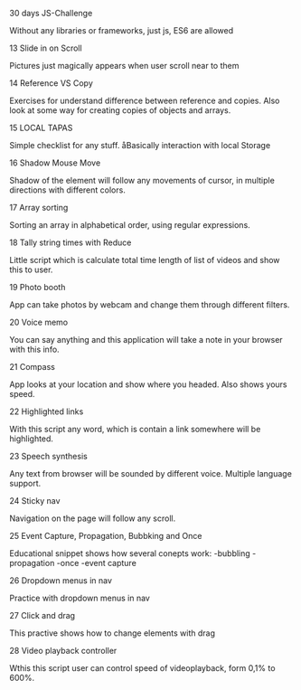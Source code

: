 30 days JS-Challenge

Without any libraries or frameworks, just js, ES6 are allowed

13 Slide in on Scroll

Pictures just magically appears when user scroll near to them

14 Reference VS Copy

Exercises for understand difference between reference and copies.
Also look at some way for creating copies of objects and arrays.

15 LOCAL TAPAS

Simple checklist for any stuff. åBasically interaction with local Storage

16 Shadow Mouse Move

Shadow of the element will follow any movements of cursor, in multiple directions with different colors.

17 Array sorting

Sorting an array in alphabetical order, using regular expressions.

18 Tally string times with Reduce

Little script which is calculate total time length of list of videos and show this to user.

19 Photo booth

App can take photos by webcam and change them through different filters.

20 Voice memo

You can say anything and this application will take a note in your browser with this info.

21 Compass

App looks at your location and show where you headed. Also shows yours speed.

22 Highlighted links

With this script any word, which is contain a link somewhere will be highlighted.

23 Speech synthesis

Any text from browser will be sounded by different voice. Multiple language support.

24 Sticky nav

Navigation on the page will follow any scroll.

25 Event Capture, Propagation, Bubbking and Once

Educational snippet shows how several conepts work:
-bubbling
-propagation
-once
-event capture

26 Dropdown menus in nav

Practice with dropdown menus in nav

27 Click and drag

This practive shows how to change elements with drag

28 Video playback controller

Wthis this script user can control speed of videoplayback, form 0,1% to 600%.